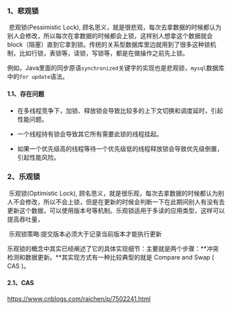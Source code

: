 ### 1、悲观锁

​	悲观锁(Pessimistic Lock), 顾名思义，就是很悲观，每次去拿数据的时候都认为别人会修改，所以每次在拿数据的时候都会上锁，这样别人想拿这个数据就会block（阻塞）直到它拿到锁。传统的关系型数据库里边就用到了很多这种锁机制，比如行锁，表锁等，读锁，写锁等，都是在做操作之前先上锁。

​	例如，Java里面的同步原语`synchronized`关键字的实现也是悲观锁，`mysql`数据库中的`for update`语法。

#### 1.1、存在问题

- 在多线程竞争下，加锁、释放锁会导致比较多的上下文切换和调度延时，引起性能问题。

- 一个线程持有锁会导致其它所有需要此锁的线程挂起。

- 如果一个优先级高的线程等待一个优先级低的线程释放锁会导致优先级倒置，引起性能风险。

### 2、乐观锁

​	乐观锁(Optimistic Lock), 顾名思义，就是很乐观，每次去拿数据的时候都认为别人不会修改，所以不会上锁，但是在更新的时候会判断一下在此期间别人有没有去更新这个数据，可以使用版本号等机制。乐观锁适用于多读的应用类型，这样可以提高吞吐量，

​	乐观锁策略:提交版本必须大于记录当前版本才能执行更新

​	乐观锁的概念中其实已经阐述了它的具体实现细节：主要就是两个步骤：**冲突检测和数据更新。**其实现方式有一种比较典型的就是 Compare and Swap ( CAS )。

#### 2.1、CAS

https://www.cnblogs.com/raichen/p/7502241.html